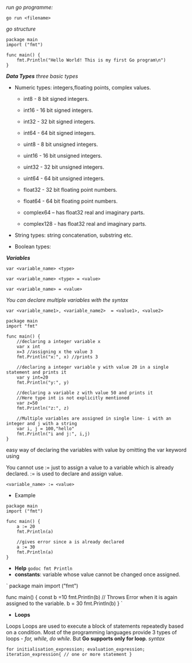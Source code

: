 
_run go programme:_

`go run <filename>`

_go structure_

```
package main
import ("fmt")

func main() {
	fmt.Println("Hello World! This is my first Go program\n")
}
```

**_Data Types_**
_three basic types_
- Numeric types: integers,floating points, complex values.
    - int8 - 8 bit signed integers.

    - int16 - 16 bit signed integers.

    - int32 - 32 bit signed integers.

    - int64 - 64 bit signed integers.

    - uint8 - 8 bit unsigned integers.

    - uint16 - 16 bit unsigned integers.

    - uint32 - 32 bit unsigned integers.

    - uint64 - 64 bit unsigned integers.

    - float32 - 32 bit floating point numbers.

    - float64 - 64 bit floating point numbers.

    - complex64 – has float32 real and imaginary parts.

    - complex128 - has float32 real and imaginary parts.

- String types: string concatenation, substring etc.
- Boolean types: 

**_Variables_**

`var <variable_name> <type>`

`var <variable_name> <type> = <value>`

`var <variable_name> = <value>`

_You can declare multiple variables with the syntax_

`var <variable_name1>, <variable_name2>  = <value1>, <value2>`

```
package main
import "fmt"

func main() {
    //declaring a integer variable x
    var x int
    x=3 //assigning x the value 3 
    fmt.Println("x:", x) //prints 3
    
    //declaring a integer variable y with value 20 in a single statement and prints it
    var y int=20
    fmt.Println("y:", y)
    
    //declaring a variable z with value 50 and prints it
    //Here type int is not explicitly mentioned 
    var z=50
    fmt.Println("z:", z)
    
    //Multiple variables are assigned in single line- i with an integer and j with a string
    var i, j = 100,"hello"
    fmt.Println("i and j:", i,j)
}

```

easy way of declaring the variables with value by omitting the var keyword using

You cannot use := just to assign a value to a variable which is already declared. := is used to declare and assign value.

```
<variable_name> := <value>
```
- Example
```
package main
import ("fmt")

func main() {
	a := 20
	fmt.Println(a)

	//gives error since a is already declared
	a := 30
	fmt.Println(a)
}
```


- **Help** 
`
godoc fmt Println
`
- **constants**: variable whose value cannot be changed once assigned.

`
package main
import ("fmt")

func main() {
	const b =10
	fmt.Println(b)
    // Throws Error when it is again assigned to the variable.
	b = 30
	fmt.Println(b)
}
`

- **Loops**

Loops
Loops are used to execute a block of statements repeatedly based on a condition. 
Most of the programming languages provide 3 types of loops - _for, while, do while_. But **Go supports only for loop**.
_syntax_

`
for initialisation_expression; evaluation_expression; iteration_expression{
   // one or more statement
}
`